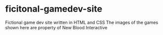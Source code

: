 # ficitonal-gamedev-site
Fictional game dev site written in HTML and CSS
The images of the games shown here are property of New Blood Interactive
